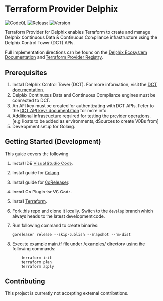 # Terraform Provider Delphix

![CodeQL](https://github.com/delphix-integrations/terraform-provider-delphix/actions/workflows/codeql.yml/badge.svg?branch=main)
![Release](https://github.com/delphix-integrations/terraform-provider-delphix/actions/workflows/release.yml/badge.svg?event=release)
![Version](https://img.shields.io/github/v/release/delphix-integrations/terraform-provider-delphix)

Terraform Provider for Delphix enables Terraform to create and manage Delphix Continuous Data &
Continuous Compliance infrastructure using the Delphix Control Tower (DCT) APIs.

Full implementation directions can be found on the [Delphix Ecosystem Documentation](https://ecosystem.delphix.com/docs/overview-3) and [Terraform Provider Registry](https://registry.terraform.io/providers/delphix-integrations/delphix/latest/docs).

## Prerequisites

1. Install Delphix Control Tower (DCT). For more information, visit the [DCT documentation](https://docs.delphix.com/dct).
2. Delphix Continuous Data and Continuous Compliance engines must be connected to DCT.
3. An API key must be created for authenticating with DCT APIs. Refer to the [DCT API keys documentation](https://dct.delphix.com/docs/api-keys-2) for more info.
4. Additional infrastructure required for testing the provider operations. [e.g Hosts to be added as environments, dSources to create VDBs from]
5. Development setup for Golang.


## Getting Started (Development)

This guide covers the following

1. Install IDE [Visual Studio Code](https://code.visualstudio.com).

2. Install guide for [Golang](https://go.dev/dl/).

3. Install guide for [GoReleaser](https://goreleaser.com/install/).

4. Install Go Plugin for VS Code.

5. Install [Terraform](https://www.terraform.io/downloads).

6. Fork this repo and clone it locally. Switch to the `develop` branch which always heads to the latest development code.

7. Run following command to create binaries:

   ```goreleaser release --skip-publish --snapshot --rm-dist```

8. Execute example main.tf file under /examples/<resource> directory using the following commands:

    ``` 
        terraform init
        terraform plan
        terraform apply
    ```

## Contributing
This project is currently not accepting external contributions. 
